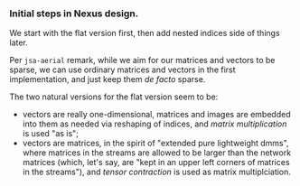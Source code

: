 ### Initial steps in Nexus design.

We start with the flat version first, then add nested indices side of things later.

Per `jsa-aerial` remark, while we aim for our matrices and vectors to be sparse, we can use ordinary matrices and vectors 
in the first implementation, and just keep them _de facto_ sparse.

The two natural versions for the flat version seem to be: 
  * vectors are really one-dimensional, matrices and images are embedded into them as needed via reshaping of indices, and _matrix multiplication_ is used "as is";
  * vectors are matrices, in the spirit of "extended pure lightweight dmms", where matrices in the streams are allowed to be larger than 
    the network matrices (which, let's say, are "kept in an upper left corners of matrices in the streams"), and _tensor contraction_ is used as matrix multiplciation.
    
